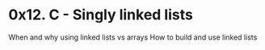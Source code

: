# 0x12. C - Singly linked lists
When and why using linked lists vs arrays
How to build and use linked lists
